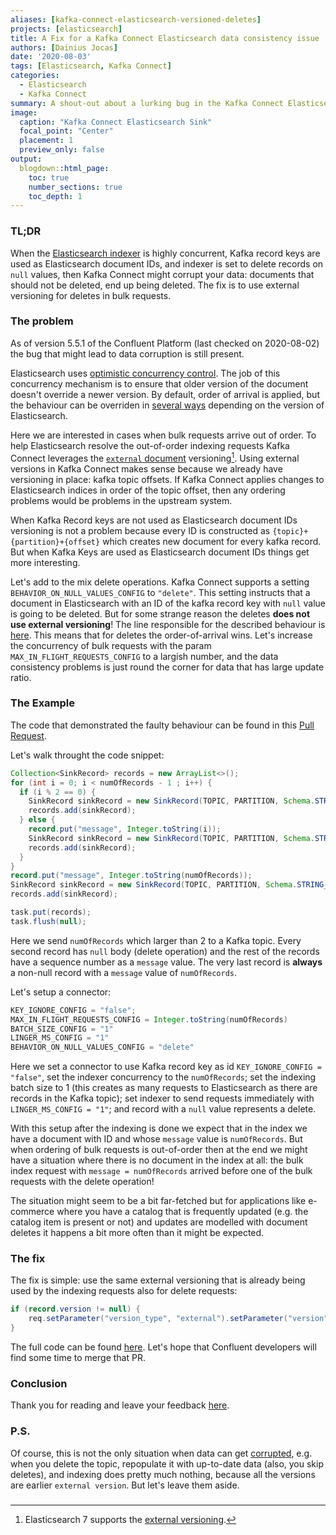 ```yaml
---
aliases: [kafka-connect-elasticsearch-versioned-deletes]
projects: [elasticsearch]
title: A Fix for a Kafka Connect Elasticsearch data consistency issue
authors: [Dainius Jocas]
date: '2020-08-03'
tags: [Elasticsearch, Kafka Connect]
categories:
  - Elasticsearch
  - Kafka Connect
summary: A shout-out about a lurking bug in the Kafka Connect Elasticsearch Sink connector
image:
  caption: "Kafka Connect Elasticsearch Sink"
  focal_point: "Center"
  placement: 1
  preview_only: false
output:
  blogdown::html_page:
    toc: true
    number_sections: true
    toc_depth: 1
---
```


### TL;DR

When the [Elasticsearch indexer](https://github.com/confluentinc/kafka-connect-elasticsearch) is highly concurrent, Kafka record keys are used as Elasticsearch document IDs, and indexer is set to delete records on `null` values, then Kafka Connect might corrupt your data: documents that should not be deleted, end up being deleted. The fix is to use external versioning for deletes in bulk requests.

### The problem

As of version 5.5.1 of the Confluent Platform (last checked on 2020-08-02) the bug that might lead to data corruption is still present.

Elasticsearch uses [optimistic concurrency control](https://www.elastic.co/guide/en/elasticsearch/reference/current/optimistic-concurrency-control.html). The job of this concurrency mechanism is to ensure that older version of the document doesn't override a newer version. By default, order of arrival is applied, but the behaviour can be overriden in [several ways](https://www.elastic.co/blog/elasticsearch-versioning-support) depending on the version of Elasticsearch.

Here we are interested in cases when bulk requests arrive out of order. To help Elasticsearch resolve the out-of-order indexing requests Kafka Connect leverages the [`external` document](https://github.com/confluentinc/kafka-connect-elasticsearch/blob/7256e9473cea690c373058b88fffd1111870cfe6/src/main/java/io/confluent/connect/elasticsearch/jest/JestElasticsearchClient.java#L564) versioning[^1]. Using external versions in Kafka Connect makes sense because we already have versioning in place: kafka topic offsets. If Kafka Connect applies changes to Elasticsearch indices in order of the topic offset, then any ordering problems would be problems in the upstream system. 

When Kafka Record keys are not used as Elasticsearch document IDs versioning is not a problem because every ID is constructed as `{topic}+{partition}+{offset}` which creates new document for every kafka record. But when Kafka Keys are used as Elasticsearch document IDs things get more interesting. 

Let's add to the mix delete operations. Kafka Connect supports a setting `BEHAVIOR_ON_NULL_VALUES_CONFIG` to `"delete"`. This setting instructs that a document in Elasticsearch with an ID of the kafka record key with `null` value is going to be deleted. But for some strange reason the deletes **does not use external versioning**! The line responsible for the described behaviour is [here](https://github.com/confluentinc/kafka-connect-elasticsearch/blob/7256e9473cea690c373058b88fffd1111870cfe6/src/main/java/io/confluent/connect/elasticsearch/jest/JestElasticsearchClient.java#L554). This means that for deletes the order-of-arrival wins. Let's increase the concurrency of bulk requests with the param `MAX_IN_FLIGHT_REQUESTS_CONFIG` to a largish number, and the data consistency problems is just round the corner for data that has large update ratio.

### The Example

The code that demonstrated the faulty behaviour can be found in this [Pull Request](https://github.com/confluentinc/kafka-connect-elasticsearch/pull/422). 

Let's walk throught the code snippet:
```java
Collection<SinkRecord> records = new ArrayList<>();
for (int i = 0; i < numOfRecords - 1 ; i++) {
  if (i % 2 == 0) {
    SinkRecord sinkRecord = new SinkRecord(TOPIC, PARTITION, Schema.STRING_SCHEMA, key, schema, null, i);
    records.add(sinkRecord);
  } else {
    record.put("message", Integer.toString(i));
    SinkRecord sinkRecord = new SinkRecord(TOPIC, PARTITION, Schema.STRING_SCHEMA, key, schema, record, i);
    records.add(sinkRecord);
  }
}
record.put("message", Integer.toString(numOfRecords));
SinkRecord sinkRecord = new SinkRecord(TOPIC, PARTITION, Schema.STRING_SCHEMA, key, schema, record, numOfRecords);
records.add(sinkRecord);

task.put(records);
task.flush(null);
```

Here we send `numOfRecords` which larger than 2 to a Kafka topic. Every second record has `null` body (delete operation) and the rest of the records have a sequence number as a `message` value. The very last record is **always** a non-null record with a `message` value of `numOfRecords`.

Let's setup a connector:
```java
KEY_IGNORE_CONFIG = "false";
MAX_IN_FLIGHT_REQUESTS_CONFIG = Integer.toString(numOfRecords)
BATCH_SIZE_CONFIG = "1"
LINGER_MS_CONFIG = "1"
BEHAVIOR_ON_NULL_VALUES_CONFIG = "delete"
```
Here we set a connector to use Kafka record key as id `KEY_IGNORE_CONFIG = "false"`, set the indexer concurrency to the `numOfRecords`; set the indexing batch size to 1 (this creates as many requests to Elasticsearch as there are records in the Kafka topic); set indexer to send requests immediately with `LINGER_MS_CONFIG = "1"`; and record with a `null` value represents a delete. 

With this setup after the indexing is done we expect that in the index we have a document with ID and whose `message` value is `numOfRecords`. But when ordering of bulk requests is out-of-order then at the end we might have a situation where there is no document in the index at all: the bulk index request with `message = numOfRecords` arrived before one of the bulk requests with the delete operation! 

The situation might seem to be a bit far-fetched but for applications like e-commerce where you have a catalog that is frequently updated (e.g. the catalog item is present or not) and updates are modelled with document deletes it happens a bit more often than it might be expected.

### The fix

The fix is simple: use the same external versioning that is already being used by the indexing requests also for delete requests:
```java
if (record.version != null) {
    req.setParameter("version_type", "external").setParameter("version", record.version);
}
```

The full code can be found [here](ttps://github.com/confluentinc/kafka-connect-elasticsearch/pull/422). Let's hope that Confluent developers will find some time to merge that PR.

### Conclusion

Thank you for reading and leave your feedback [here](https://github.com/dainiusjocas/blog/issues/12).

### P.S.
 
Of course, this is not the only situation when data can get [corrupted](https://github.com/confluentinc/kafka-connect-elasticsearch/issues), e.g. when you delete the topic, repopulate it with up-to-date data (also, you skip deletes), and indexing does pretty much nothing, because all the versions are earlier `external version`. But let's leave them aside.

### 

[^1]: Elasticsearch 7 supports the [external versioning](https://www.elastic.co/guide/en/elasticsearch/reference/current/breaking-changes-7.0.html#_internal_versioning_is_no_longer_supported_for_optimistic_concurrency_control).



